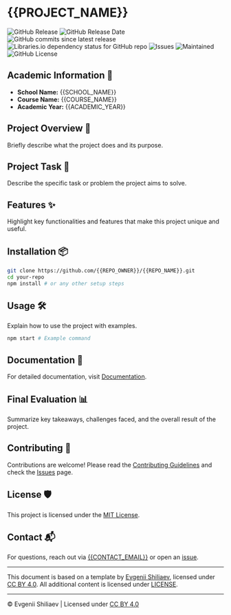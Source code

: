<!-- Template by Evgenii Shiliaev - Licensed under CC BY 4.0 -->

# {{PROJECT_NAME}}

![GitHub Release](https://img.shields.io/github/v/release/{{REPO_OWNER}}/{{REPO_NAME}}?logo=github&link=https%3A%2F%2Fgithub.com%2F{{REPO_OWNER}}%2F{{REPO_NAME}}%2Freleases%2Flatest)
![GitHub Release Date](https://img.shields.io/github/release-date/{{REPO_OWNER}}/{{REPO_NAME}}?link=https%3A%2F%2Fgithub.com%2F{{REPO_OWNER}}%2F{{REPO_NAME}}%2Freleases%2Flatest)
![GitHub commits since latest release](https://img.shields.io/github/commits-since/{{REPO_OWNER}}/{{REPO_NAME}}/latest?link=https%3A%2F%2Fgithub.com%2F{{REPO_OWNER}}%2F{{REPO_NAME}}%2Freleases%2Flatest)
![Libraries.io dependency status for GitHub repo](https://img.shields.io/librariesio/github/{{REPO_OWNER}}/{{REPO_NAME}}?logo=librariesdotio&logoColor=%23FFFFFF)
![Issues](https://img.shields.io/github/issues/{{REPO_OWNER}}/{{REPO_NAME}}?logo=github&link=https%3A%2F%2Fgithub.com%2F{{REPO_OWNER}}%2F{{REPO_NAME}}%2Fissues)
![Maintained](https://img.shields.io/maintenance/no/2025)
![GitHub License](https://img.shields.io/github/license/{{REPO_OWNER}}/{{REPO_NAME}}?link=https%3A%2F%2Fgithub.com%2F{{REPO_OWNER}}%2F{{REPO_NAME}}%2Fblob%2Fmain%2FLICENSE)

## Academic Information 🏫

- **School Name:** {{SCHOOL_NAME}}
- **Course Name:** {{COURSE_NAME}}
- **Academic Year:** {{ACADEMIC_YEAR}}

## Project Overview 🚀

Briefly describe what the project does and its purpose.

## Project Task 🎯

Describe the specific task or problem the project aims to solve.

## Features ✨

Highlight key functionalities and features that make this project unique and useful.

## Installation 📦

```sh
git clone https://github.com/{{REPO_OWNER}}/{{REPO_NAME}}.git
cd your-repo
npm install # or any other setup steps
```

## Usage 🛠️

Explain how to use the project with examples.

```sh
npm start # Example command
```

## Documentation 📜

For detailed documentation, visit [Documentation][documentation].

## Final Evaluation 📊

Summarize key takeaways, challenges faced, and the overall result of the project.

## Contributing 👥

Contributions are welcome! Please read the [Contributing Guidelines][CONTRIBUTING] and check the [Issues][issues] page.

## License 🛡️

This project is licensed under the [MIT License][LICENSE].

## Contact 📬

For questions, reach out via [{{CONTACT_EMAIL}}][{{CONTACT_EMAIL}}] or open an [issue][issues].

---

This document is based on a template by [Evgenii Shiliaev][evgenii-shiliaev-github],
licensed under [CC BY 4.0][jekwwer-markdown-docs-kit-license]. All additional content is licensed under [LICENSE][LICENSE].

---

© Evgenii Shiliaev | Licensed under [CC BY 4.0][jekwwer-markdown-docs-kit-license]

[CONTRIBUTING]: CONTRIBUTING.md
[LICENSE]: LICENSE
[documentation]: {{DOCUMENTATION_URL}}
[evgenii-shiliaev-github]: https://github.com/Jekwwer
[issues]: {{ISSUES_URL}}
[jekwwer-markdown-docs-kit-license]: https://github.com/Jekwwer/markdown-docs-kit/blob/main/LICENSE
[{{CONTACT_EMAIL}}]: mailto:{{CONTACT_EMAIL}}
